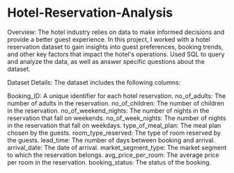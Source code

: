 # Hotel-Reservation-Analysis
Overview:
The hotel industry relies on data to make informed decisions and provide a better guest experience. In this project, I worked with a hotel reservation dataset to gain insights into guest preferences, booking trends, and other key factors that impact the hotel's operations. Used SQL to query and analyze the data, as well as answer specific questions about the dataset.

Dataset Details:
The dataset includes the following columns:

Booking_ID: A unique identifier for each hotel reservation.
no_of_adults: The number of adults in the reservation.
no_of_children: The number of children in the reservation.
no_of_weekend_nights: The number of nights in the reservation that fall on weekends.
no_of_week_nights: The number of nights in the reservation that fall on weekdays.
type_of_meal_plan: The meal plan chosen by the guests.
room_type_reserved: The type of room reserved by the guests.
lead_time: The number of days between booking and arrival.
arrival_date: The date of arrival.
market_segment_type: The market segment to which the reservation belongs.
avg_price_per_room: The average price per room in the reservation.
booking_status: The status of the booking.
